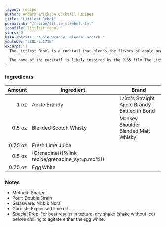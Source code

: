 ```yaml
---
layout: recipe
author: Anders Erickson Cocktail Recipes
title: "Littlest Rebel"
permalink: "/recipe/little_strebel.html"
iconfile: littlest_rebel
stars: 0
base_spirits: "Apple Brandy, Blended Scotch "
youtube: "s30L-iu171E"
excerpt: |
  The Littlest Rebel is a cocktail that blends the flavors of apple brandy, Scotch whisky, lime juice, and grenadine. It's a complex and refreshing drink with a smoky and fruity profile. Some bartenders also add egg white to create a frothy texture.<br /><br />

  The name of the cocktail is likely inspired by the 1935 film The Littlest Rebel starring Shirley Temple.
---
```


### Ingredients

|  Amount | Ingredient                                      | Brand                                         |
| ------: | ----------------------------------------------- | --------------------------------------------- |
|    1 oz | Apple Brandy                                    | Laird's Straight Apple Brandy Bottled in Bond |
|  0.5 oz | Blended Scotch Whisky                           | Monkey Shoulder Blended Malt Whisky           |
| 0.75 oz | Fresh Lime Juice                                |
|  0.5 oz | [Grenadine]({%link recipe/grenadine_syrup.md%}) |
| 0.75 oz | Egg White                                       |

### Notes

- Method: Shaken
- Pour: Double Strain
- Glassware: Nick & Nora
- Garnish: Expressed lime oil
- Special Prep: For best results in texture, dry shake (shake without ice) before chilling to agitate either the egg white.
